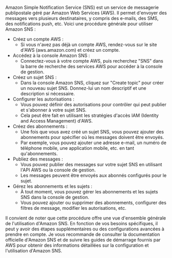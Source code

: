 Amazon Simple Notification Service (SNS) est un service de messagerie publipostale géré par Amazon Web Services (AWS). 
Il permet d'envoyer des messages vers plusieurs destinataires, y compris des e-mails, des SMS, des notifications push, etc. 
Voici une procédure générale pour utiliser Amazon SNS :

- Créez un compte AWS :
  - Si vous n'avez pas déjà un compte AWS, rendez-vous sur le site d'AWS (aws.amazon.com) et créez un compte.
- Accédez à la console Amazon SNS :
  - Connectez-vous à votre compte AWS, puis recherchez "SNS" dans la barre de recherche des services AWS pour accéder à la console de gestion.
- Créez un sujet SNS :
  - Dans la console Amazon SNS, cliquez sur "Create topic" pour créer un nouveau sujet SNS. Donnez-lui un nom descriptif et une description si nécessaire.
- Configurer les autorisations :
  - Vous pouvez définir des autorisations pour contrôler qui peut publier et s'abonner à votre sujet SNS.
  - Cela peut être fait en utilisant les stratégies d'accès IAM (Identity and Access Management) d'AWS.
- Créez des abonnements :
  - Une fois que vous avez créé un sujet SNS, vous pouvez ajouter des abonnements pour spécifier où les messages doivent être envoyés.
  - Par exemple, vous pouvez ajouter une adresse e-mail, un numéro de téléphone mobile, une application mobile, etc. en tant qu'abonnements.
- Publiez des messages :
  - Vous pouvez publier des messages sur votre sujet SNS en utilisant l'API AWS ou la console de gestion.
  - Les messages peuvent être envoyés aux abonnés configurés pour le sujet.
- Gérez les abonnements et les sujets :
  - À tout moment, vous pouvez gérer les abonnements et les sujets SNS dans la console de gestion.
  - Vous pouvez ajouter ou supprimer des abonnements, configurer des filtres de message, modifier les autorisations, etc.

Il convient de noter que cette procédure offre une vue d'ensemble générale de l'utilisation d'Amazon SNS. 
En fonction de vos besoins spécifiques, il peut y avoir des étapes supplémentaires ou des configurations avancées à prendre en compte. 
Je vous recommande de consulter la documentation officielle d'Amazon SNS et de suivre les guides de démarrage fournis 
par AWS pour obtenir des informations détaillées sur la configuration et l'utilisation d'Amazon SNS.
